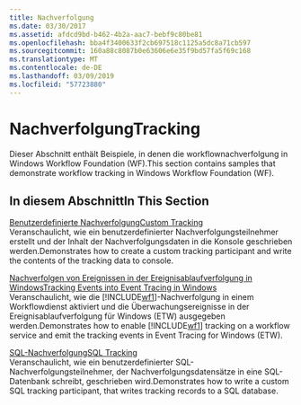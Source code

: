 ```yaml
---
title: Nachverfolgung
ms.date: 03/30/2017
ms.assetid: afdcd9bd-b462-4b2a-aac7-bebf9c80be81
ms.openlocfilehash: bba4f3400633f2cb697518c1125a5dc8a71cb597
ms.sourcegitcommit: 160a88c8087b0e63606e6e35f9bd57fa5f69c168
ms.translationtype: MT
ms.contentlocale: de-DE
ms.lasthandoff: 03/09/2019
ms.locfileid: "57723880"
---
```

# <a name="tracking"></a><span data-ttu-id="ed4e2-102">Nachverfolgung</span><span class="sxs-lookup"><span data-stu-id="ed4e2-102">Tracking</span></span>
<span data-ttu-id="ed4e2-103">Dieser Abschnitt enthält Beispiele, in denen die workflownachverfolgung in Windows Workflow Foundation (WF).</span><span class="sxs-lookup"><span data-stu-id="ed4e2-103">This section contains samples that demonstrate workflow tracking in Windows Workflow Foundation (WF).</span></span>  
  
## <a name="in-this-section"></a><span data-ttu-id="ed4e2-104">In diesem Abschnitt</span><span class="sxs-lookup"><span data-stu-id="ed4e2-104">In This Section</span></span>  
 [<span data-ttu-id="ed4e2-105">Benutzerdefinierte Nachverfolgung</span><span class="sxs-lookup"><span data-stu-id="ed4e2-105">Custom Tracking</span></span>](custom-tracking.md)  
 <span data-ttu-id="ed4e2-106">Veranschaulicht, wie ein benutzerdefinierter Nachverfolgungsteilnehmer erstellt und der Inhalt der Nachverfolgungsdaten in die Konsole geschrieben werden.</span><span class="sxs-lookup"><span data-stu-id="ed4e2-106">Demonstrates how to create a custom tracking participant and write the contents of the tracking data to console.</span></span>  
  
 [<span data-ttu-id="ed4e2-107">Nachverfolgen von Ereignissen in der Ereignisablaufverfolgung in Windows</span><span class="sxs-lookup"><span data-stu-id="ed4e2-107">Tracking Events into Event Tracing in Windows</span></span>](tracking-events-into-event-tracing-in-windows.md)  
 <span data-ttu-id="ed4e2-108">Veranschaulicht, wie die [!INCLUDE[wf1](../../../../includes/wf1-md.md)]-Nachverfolgung in einem Workflowdienst aktiviert und die Überwachungsereignisse in der Ereignisablaufverfolgung für Windows (ETW) ausgegeben werden.</span><span class="sxs-lookup"><span data-stu-id="ed4e2-108">Demonstrates how to enable [!INCLUDE[wf1](../../../../includes/wf1-md.md)] tracking on a workflow service and emit the tracking events in Event Tracing for Windows (ETW).</span></span>  
  
 [<span data-ttu-id="ed4e2-109">SQL-Nachverfolgung</span><span class="sxs-lookup"><span data-stu-id="ed4e2-109">SQL Tracking</span></span>](sql-tracking.md)  
 <span data-ttu-id="ed4e2-110">Veranschaulicht, wie ein benutzerdefinierter SQL-Nachverfolgungsteilnehmer, der Nachverfolgungsdatensätze in eine SQL-Datenbank schreibt, geschrieben wird.</span><span class="sxs-lookup"><span data-stu-id="ed4e2-110">Demonstrates how to write a custom SQL tracking participant, that writes tracking records to a SQL database.</span></span>
